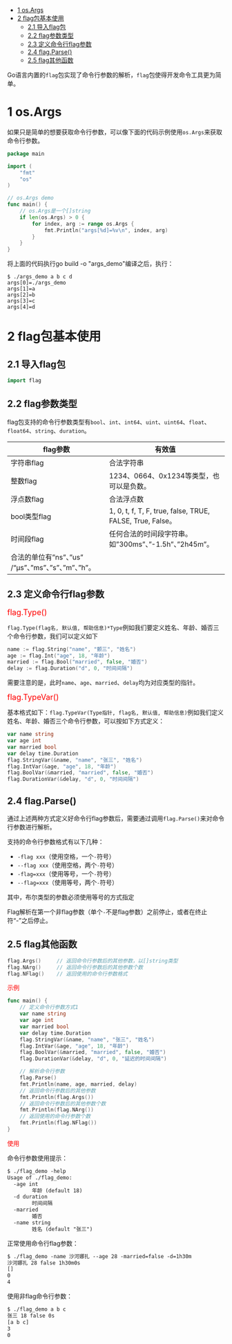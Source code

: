 <!-- TOC -->

- [1 os.Args](#1-osargs)
- [2 flag包基本使用](#2-flag包基本使用)
  - [2.1 导入flag包](#21-导入flag包)
  - [2.2 flag参数类型](#22-flag参数类型)
  - [2.3 定义命令行flag参数](#23-定义命令行flag参数)
  - [2.4 flag.Parse()](#24-flagparse)
  - [2.5 flag其他函数](#25-flag其他函数)

<!-- /TOC -->

Go语言内置的`flag`包实现了命令行参数的解析，`flag`包使得开发命令工具更为简单。

# 1 os.Args

如果只是简单的想要获取命令行参数，可以像下面的代码示例使用`os.Args`来获取命令行参数。

```go
package main

import (
    "fmt"
    "os"
)

// os.Args demo
func main() {
    // os.Args是一个[]string
    if len(os.Args) > 0 {
        for index, arg := range os.Args {
            fmt.Println("args[%d]=%v\n", index, arg)
        }
    }
}
```

将上面的代码执行go build -o "args_demo"编译之后，执行：

```
$ ./args_demo a b c d
args[0]=./args_demo
args[1]=a
args[2]=b
args[3]=c
args[4]=d
```

# 2 flag包基本使用

## 2.1 导入flag包

```go
import flag
```

## 2.2 flag参数类型

flag包支持的命令行参数类型有`bool`、`int`、`int64`、`uint`、`uint64`、`float`、`float64`、`string`、`duration`。

| flag参数 | 有效值 |
| --- | --- |
| 字符串flag | 合法字符串 |
| 整数flag | 	1234、0664、0x1234等类型，也可以是负数。 |
| 浮点数flag | 合法浮点数 |
| bool类型flag | 1, 0, t, f, T, F, true, false, TRUE, FALSE, True, False。 |
| 时间段flag | 任何合法的时间段字符串。如”300ms”、”-1.5h”、”2h45m”。
合法的单位有”ns”、”us” /“µs”、”ms”、”s”、”m”、”h”。 |

## 2.3 定义命令行flag参数

<font color='red' size="4px">flag.Type()</font>

`flag.Type(flag名, 默认值, 帮助信息)*Type`例如我们要定义姓名、年龄、婚否三个命令行参数，我们可以定义如下

```go
name := flag.String("name", "颤三", "姓名")
age := flag.Int("age", 18, "年龄")
married := flag.Bool("married", false, "婚否")
delay := flag.Duration("d", 0, "时间间隔")
```
需要注意的是，此时`name`、`age`、`married`、`delay`均为对应类型的指针。

<font color='red' size="4px">flag.TypeVar()</font>

基本格式如下：`flag.TypeVar(Type指针, flag名, 默认值, 帮助信息)`例如我们定义姓名、年龄、婚否三个命令行参数，可以按如下方式定义：

```go
var name string
var age int
var married bool
var delay time.Duration
flag.StringVar(&name, "name", "张三", "姓名")
flag.IntVar(&age, "age", 18, "年龄")
flag.BoolVar(&married, "married", false, "婚否")
flag.DurationVar(&delay, "d", 0, "时间间隔")
```

## 2.4 flag.Parse()

通过上述两种方式定义好命令行flag参数后，需要通过调用`flag.Parse()`来对命令行参数进行解析。

支持的命令行参数格式有以下几种：
- `-flag xxx`（使用空格，一个`-`符号）
- `--flag xxx`（使用空格，两个`-`符号）
- `-flag=xxx`（使用等号，一个`-`符号）
- `--flag=xxx`（使用等号，两个`-`符号）

其中，布尔类型的参数必须使用等号的方式指定

Flag解析在第一个非flag参数（单个`-`不是flag参数）之前停止，或者在终止符“-”之后停止。

## 2.5 flag其他函数

```go
flag.Args()     // 返回命令行参数后的其他参数，以[]string类型
flag.NArg()     // 返回命令行参数后的其他参数个数
flag.NFlag()    // 返回使用的命令行参数格式 
```

<font color="red">示例</font>

```go
func main() {
    // 定义命令行参数方式1
    var name string
    var age int
    var married bool
    var delay time.Duration
    flag.StringVar(&name, "name", "张三", "姓名")
    flag.IntVar(&age, "age", 18, "年龄")
    flag.BoolVar(&married, "married", false, "婚否")
    flag.DurationVar(&delay, "d", 0, "延迟的时间间隔")

    // 解析命令行参数
    flag.Parse()
    fmt.Println(name, age, married, delay)
    // 返回命令行参数后的其他参数
    fmt.Println(flag.Args())
    // 返回命令行参数后的其他参数个数
    fmt.Println(flag.NArg())
    // 返回使用的命令行参数个数
    fmt.Println(flag.NFlag())
}
```

<font color='red'>使用</font>

命令行参数使用提示：

```txt
$ ./flag_demo -help
Usage of ./flag_demo:
  -age int
        年龄 (default 18)
  -d duration
        时间间隔
  -married
        婚否
  -name string
        姓名 (default "张三")
```

正常使用命令行flag参数：

```txt
$ ./flag_demo -name 沙河娜扎 --age 28 -married=false -d=1h30m
沙河娜扎 28 false 1h30m0s
[]
0
4
```

使用非flag命令行参数：

```txt
$ ./flag_demo a b c
张三 18 false 0s
[a b c]
3
0
```